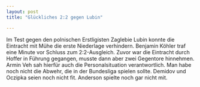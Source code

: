 ```yaml
---
layout: post
title: "Glückliches 2:2 gegen Lubin"

---
```


Im Test gegen den polnischen Erstligisten Zaglebie Lubin konnte die Eintracht mit Mühe die erste Niederlage verhindern. Benjamin Köhler traf eine Minute vor Schluss zum 2:2-Ausgleich. Zuvor war die Eintracht durch Hoffer in Führung gegangen, musste dann aber zwei Gegentore hinnehmen. Armin Veh sah hierfür auch die Personalsituation verantwortlich. Man habe noch nicht die Abwehr, die in der Bundesliga spielen sollte. Demidov und Oczipka seien noch nicht fit. Anderson spielte noch gar nicht mit.


